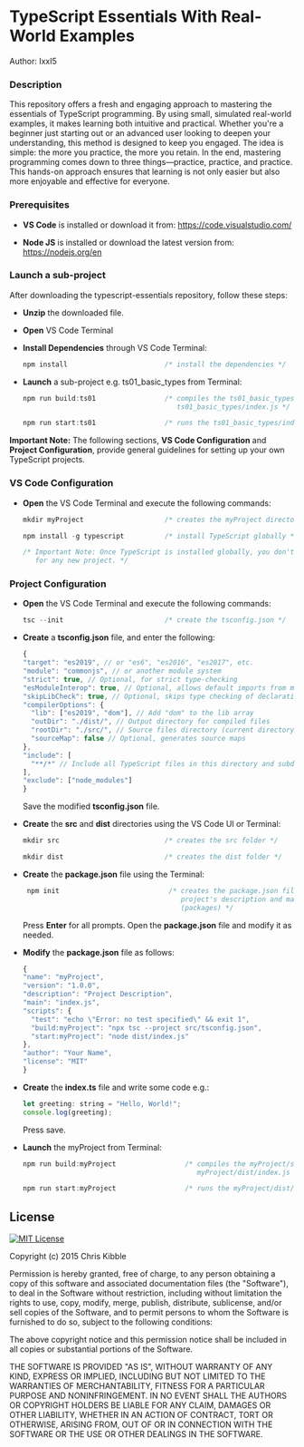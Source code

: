 # TypeScript Essentials With Real-World Examples

Author: IxxI5

### Description

This repository offers a fresh and engaging approach to mastering the essentials of TypeScript programming. By using small, simulated real-world examples, it makes learning both intuitive and practical. Whether you're a beginner just starting out or an advanced user looking to deepen your understanding, this method is designed to keep you engaged. The idea is simple: the more you practice, the more you retain. In the end, mastering programming comes down to three things—practice, practice, and practice. This hands-on approach ensures that learning is not only easier but also more enjoyable and effective for everyone.

### Prerequisites

- **VS Code** is installed or download it from: https://code.visualstudio.com/

- **Node JS** is installed or download the latest version from: https://nodejs.org/en

### Launch a sub-project

After downloading the typescript-essentials repository, follow these steps:

- **Unzip** the downloaded file.
- **Open** VS Code Terminal
- **Install Dependencies** through VS Code Terminal:

  ```javascript
  npm install                        /* install the dependencies */
  ```

- **Launch** a sub-project e.g. ts01_basic_types from Terminal:

  ```javascript
  npm run build:ts01                 /* compiles the ts01_basic_types/index.ts to
                                        ts01_basic_types/index.js */

  npm run start:ts01                 /* runs the ts01_basic_types/index.js */
  ```

**Important Note:**
The following sections, **VS Code Configuration** and **Project Configuration**, provide general guidelines for setting up your own TypeScript projects.

### VS Code Configuration

- **Open** the VS Code Terminal and execute the following commands:

  ```javascript
  mkdir myProject                    /* creates the myProject directory */

  npm install -g typescript          /* install TypeScript globally */

  /* Important Note: Once TypeScript is installed globally, you don't need to reinstall it
     for any new project. */
  ```

### Project Configuration

- **Open** the VS Code Terminal and execute the following commands:

  ```javascript
  tsc --init                         /* create the tsconfig.json */
  ```

- **Create** a **tsconfig.json** file, and enter the following:

  ```javascript
  {
  "target": "es2019", // or "es6", "es2016", "es2017", etc.
  "module": "commonjs", // or another module system
  "strict": true, // Optional, for strict type-checking
  "esModuleInterop": true, // Optional, allows default imports from modules
  "skipLibCheck": true, // Optional, skips type checking of declaration files
  "compilerOptions": {
    "lib": ["es2019", "dom"], // Add "dom" to the lib array
    "outDir": "./dist/", // Output directory for compiled files
    "rootDir": "./src/", // Source files directory (current directory)
    "sourceMap": false // Optional, generates source maps
  },
  "include": [
    "**/*" // Include all TypeScript files in this directory and subdirectories
  ],
  "exclude": ["node_modules"]
  }
  ```

  Save the modified **tsconfig.json** file.

- **Create** the **src** and **dist** directories using the VS Code UI or Terminal:

  ```javascript
  mkdir src                          /* creates the src folder */

  mkdir dist                         /* creates the dist folder */
  ```

- **Create** the **package.json** file using the Terminal:

  ```javascript
   npm init                           /* creates the package.json file, which contains the
                                         project's description and manages its dependencies
                                         (packages) */
  ```

  Press **Enter** for all prompts. Open the **package.json** file and modify it as needed.

- **Modify** the **package.json** file as follows:

  ```javascript
  {
  "name": "myProject",
  "version": "1.0.0",
  "description": "Project Description",
  "main": "index.js",
  "scripts": {
    "test": "echo \"Error: no test specified\" && exit 1",
    "build:myProject": "npx tsc --project src/tsconfig.json",
    "start:myProject": "node dist/index.js"
  },
  "author": "Your Name",
  "license": "MIT"
  }
  ```

- **Create** the **index.ts** file and write some code e.g.:

  ```javascript
  let greeting: string = "Hello, World!";
  console.log(greeting);
  ```

  Press save.

- **Launch** the myProject from Terminal:

  ```javascript
  npm run build:myProject                 /* compiles the myProject/src/index.ts to
                                             myProject/dist/index.js */

  npm run start:myProject                 /* runs the myProject/dist/index.js */
  ```

## License

[![MIT License](https://img.shields.io/badge/License-MIT-green.svg)](https://choosealicense.com/licenses/mit/)

Copyright (c) 2015 Chris Kibble

Permission is hereby granted, free of charge, to any person obtaining a copy of this software and associated documentation files (the "Software"), to deal in the Software without restriction, including without limitation the rights to use, copy, modify, merge, publish, distribute, sublicense, and/or sell copies of the Software, and to permit persons to whom the Software is furnished to do so, subject to the following conditions:

The above copyright notice and this permission notice shall be included in all copies or substantial portions of the Software.

THE SOFTWARE IS PROVIDED "AS IS", WITHOUT WARRANTY OF ANY KIND, EXPRESS OR IMPLIED, INCLUDING BUT NOT LIMITED TO THE WARRANTIES OF MERCHANTABILITY, FITNESS FOR A PARTICULAR PURPOSE AND NONINFRINGEMENT. IN NO EVENT SHALL THE AUTHORS OR COPYRIGHT HOLDERS BE LIABLE FOR ANY CLAIM, DAMAGES OR OTHER LIABILITY, WHETHER IN AN ACTION OF CONTRACT, TORT OR OTHERWISE, ARISING FROM, OUT OF OR IN CONNECTION WITH THE SOFTWARE OR THE USE OR OTHER DEALINGS IN THE SOFTWARE.
